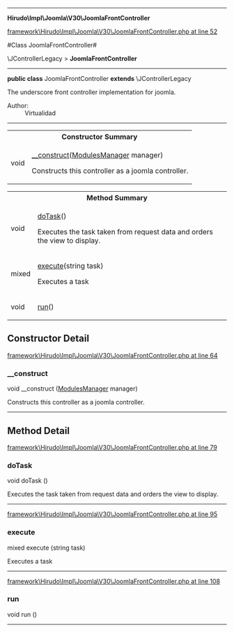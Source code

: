 

- - -

**Hirudo\Impl\Joomla\V30\JoomlaFrontController**


<a href="https://github.com/JeyDotC/Hirudo/blob/make-composer-compatible/framework/Hirudo/Impl/Joomla/V30/JoomlaFrontController.php#L52" target='_blank'>framework\Hirudo\Impl\Joomla\V30\JoomlaFrontController.php at line 52</a>

#Class JoomlaFrontController#

\JControllerLegacy &gt; **JoomlaFrontController**




- - -

<p><strong>public  class</strong> <span>JoomlaFrontController</span>
<strong>extends</strong> \JControllerLegacy

</p>

<div class="comment" id="overview_description"><p>The underscore front controller implementation for joomla.</p></div>

<dl>
<dt>Author:</dt>
<dd>Virtualidad</dd>
</dl>


<hr />

<table id="summary_constructor">
<tr><th colspan="2">Constructor Summary</th></tr>
<tr>
<td><span class='k'></span> <span class='nx'>void</span></td>
<td class="description"><p class="name"><a href="#__construct">__construct</a>(<a href="https://github.com/JeyDotC/Hirudo-docs/blob/master/Hirudo/Core/ModulesManager.md">ModulesManager</a> manager)</p><p class="description">Constructs this controller as a joomla controller.</p></td>
</tr>
</table>

<table id="summary_method">
<tr><th colspan="2">Method Summary</th></tr>
<tr>
<td><span class='k'></span> <span class='nx'>void</span></td>
<td class="description"><p class="name"><a href="#dotask">doTask</a>()</p><p class="description">Executes the task taken from request data and orders the view to display.</p></td>
</tr>
<tr>
<td><span class='k'></span> <span class='nx'>mixed</span></td>
<td class="description"><p class="name"><a href="#execute">execute</a>(string task)</p><p class="description">Executes a task</p></td>
</tr>
<tr>
<td><span class='k'></span> <span class='nx'>void</span></td>
<td class="description"><p class="name"><a href="#run">run</a>()</p></td>
</tr>
</table>

<h2>Constructor Detail</h2>


<a href="https://github.com/JeyDotC/Hirudo/blob/make-composer-compatible/framework/Hirudo/Impl/Joomla/V30/JoomlaFrontController.php#L64" target='_blank'>framework\Hirudo\Impl\Joomla\V30\JoomlaFrontController.php at line 64</a>

<h3 id="__construct">__construct</h3>
<span class='k'></span> <span class='nx'>void</span> <span class='nf'>__construct</span> (<a href="https://github.com/JeyDotC/Hirudo-docs/blob/master/Hirudo/Core/ModulesManager.md">ModulesManager</a> manager)

<div class="details">
<p>Constructs this controller as a joomla controller.</p>
</div>

- - -

<h2 id="detail_method">Method Detail</h2>

<a href="https://github.com/JeyDotC/Hirudo/blob/make-composer-compatible/framework/Hirudo/Impl/Joomla/V30/JoomlaFrontController.php#L79" target='_blank'>framework\Hirudo\Impl\Joomla\V30\JoomlaFrontController.php at line 79</a>

<h3 id="doTask()">doTask</h3>
<span class='k'></span> <span class='nx'>void</span> <span class='nf'>doTask</span> ()

<div class="details">
<p>Executes the task taken from request data and orders the view to display.</p>
</div>

- - -


<a href="https://github.com/JeyDotC/Hirudo/blob/make-composer-compatible/framework/Hirudo/Impl/Joomla/V30/JoomlaFrontController.php#L95" target='_blank'>framework\Hirudo\Impl\Joomla\V30\JoomlaFrontController.php at line 95</a>

<h3 id="execute()">execute</h3>
<span class='k'></span> <span class='nx'>mixed</span> <span class='nf'>execute</span> (string task)

<div class="details">
<p>Executes a task</p>
</div>

- - -


<a href="https://github.com/JeyDotC/Hirudo/blob/make-composer-compatible/framework/Hirudo/Impl/Joomla/V30/JoomlaFrontController.php#L108" target='_blank'>framework\Hirudo\Impl\Joomla\V30\JoomlaFrontController.php at line 108</a>

<h3 id="run()">run</h3>
<span class='k'></span> <span class='nx'>void</span> <span class='nf'>run</span> ()

<div class="details">

</div>

- - -

